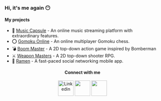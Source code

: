 ### Hi, it's me again 😶

#### My projects

- 🎵 [Music Capsule](https://musiccapsule.netlify.app/) - An online music streaming platform with extraordinary features.
- ⭕ [Gomoku Online](https://gomokuonline.netlify.app/) - An online multiplayer Gomoku chess.
- 💣 [Boom Master](https://khaitruong922.itch.io/boom-master) - A 2D top-down action game inspired by Bomberman
- ⚔️ [Weapon Masters](https://khaitruong922.itch.io/weapon-masters) - A 2D top-down shooter RPG.
- 🍜 [Ramen](https://github.com/RamenTeam/ramen) - A fast-paced social networking mobile app.


<div align="center">
    <h4><b>Connect with me</b></h4>
    <a href="https://www.linkedin.com/in/khaitruong922" target="blank" style="text-decoration: none">
         <img width="50px" src="https://user-images.githubusercontent.com/56820749/137717727-79882d53-e076-453a-8b27-8a749702e4e9.png" alt="Linkedin"/>
    </a> 
    <a href="https://www.youtube.com/c/Tsuu2092" target="blank" style="text-decoration: none">
       <img width="50px" src="https://user-images.githubusercontent.com/56820749/137717539-2ca5a40c-09c6-4f15-9cda-444c755a82b1.png" />
    </a>
    <a href="https://codeforces.com/profile/tsuu2092" target="blank" style="text-decoration: none">
       <img width="50px" src="https://user-images.githubusercontent.com/56820749/198992039-b7ece347-469e-432c-a601-c8413505a4ed.png" />
    </a>
</div>
